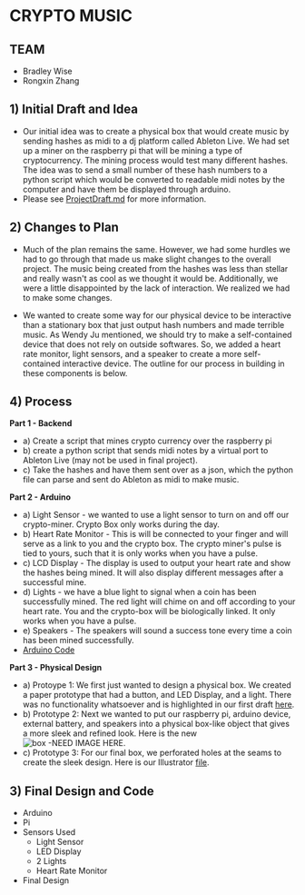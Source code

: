 # CRYPTO MUSIC 

## TEAM
- Bradley Wise
- Rongxin Zhang

## 1) Initial Draft and Idea
- Our initial idea was to create a physical box that would create music by sending hashes as midi to a dj platform called Ableton Live. We had set up a miner on the raspberry pi that will be mining a type of cryptocurrency. The mining process would test many different hashes. The idea was to send a small number of these hash numbers to a python script which would be converted to readable midi notes by the computer and have them be displayed through arduino.
- Please see [ProjectDraft.md](https://github.com/bmwise14/crypto_music/blob/master/ProjectDraft.md) for more information.

## 2) Changes to Plan
- Much of the plan remains the same. However, we had some hurdles we had to go through that made us make slight changes to the overall project. The music being created from the hashes was less than stellar and really wasn't as cool as we thought it would be. Additionally, we were a little disappointed by the lack of interaction. We realized we had to make some changes. 

- We wanted to create some way for our physical device to be interactive than a stationary box that just output hash numbers and made terrible music. As Wendy Ju mentioned, we should try to make a self-contained device that does not rely on outside softwares. So, we added a heart rate monitor, light sensors, and a speaker to create a more self-contained interactive device. The outline for our process in building in these components is below.

## 4) Process
**Part 1 - Backend**
- a) Create a script that mines crypto currency over the raspberry pi
- b) create a python script that sends midi notes by a virtual port to Ableton Live (may not be used in final project).
- c) Take the hashes and have them sent over as a json, which the python file can parse and sent do Ableton as midi to make music.

**Part 2 - Arduino**
- a) Light Sensor - we wanted to use a light sensor to turn on and off our crypto-miner. Crypto Box only works during the day.
- b) Heart Rate Monitor - This is will be connected to your finger and will serve as a link to you and the crypto box. The crypto miner's pulse is tied to yours, such that it is only works when you have a pulse.
- c) LCD Display - The display is used to output your heart rate and show the hashes being mined. It will also display different messages after a successful mine.
- d) Lights - we have a blue light to signal when a coin has been successfully mined. The red light will chime on and off according to your heart rate. You and the crypto-box will be biologically linked. It only works when you have a pulse.
- e) Speakers - The speakers will sound a success tone every time a coin has been mined successfully.
- [Arduino Code](https://github.com/bmwise14/crypto_music/blob/master/arduino/pitches_hashes/pitches_hashes.ino)

**Part 3 - Physical Design**
- a) Protoype 1: We first just wanted to design a physical box. We created a paper prototype that had a button, and LED Display, and a light. There was no functionality whatsoever and is highlighted in our first draft [here](https://github.com/bmwise14/crypto_music/blob/master/ProjectDraft.md).
- b) Prototype 2: Next we wanted to put our raspberry pi, arduino device, external battery, and speakers into a physical box-like object that gives a more sleek and refined look. Here is the new ![box -NEED IMAGE HERE](https://user-images.githubusercontent.com/10377564/49110087-79d85800-f25a-11e8-9c4c-69262121188f.jpg).
- c) Prototype 3: For our final box, we perforated holes at the seams to create the sleek design. Here is our Illustrator [file](https://github.com/bmwise14/crypto_music/blob/master/crypto-box-new.ai).

## 3) Final Design and Code 
- Arduino
- Pi
- Sensors Used
    - Light Sensor
    - LED Display
    - 2 Lights
    - Heart Rate Monitor
- Final Design

